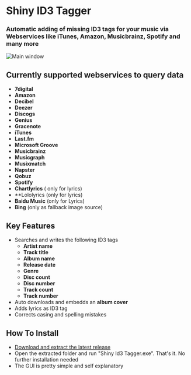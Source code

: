 # Shiny ID3 Tagger
### Automatic adding of missing ID3 tags for your music via Webservices like iTunes, Amazon, Musicbrainz, Spotify and many more

![Main window](https://cloud.githubusercontent.com/assets/21058782/20148484/28893abe-a6ad-11e6-9941-ab1dfded8c24.png)

## Currently supported webservices to query data
- **7digital**
- **Amazon**
- **Decibel**
- **Deezer**
- **Discogs**
- **Genius**
- **Gracenote**
- **iTunes**
- **Last.fm**
- **Microsoft Groove**
- **Musicbrainz**
- **Musicgraph**
- **Musixmatch**
- **Napster**
- **Qobuz**
- **Spotify**
- **Chartlyrics** ( only for lyrics)
- **Lololyrics (only for lyrics)
- **Baidu Music** (only for Lyrics)
- **Bing** (only as fallback image source)


## Key Features
- Searches and writes the following ID3 tags
  - **Artist name**
  - **Track title**
  - **Album name**
  - **Release date**
  - **Genre**
  - **Disc count**
  - **Disc number**
  - **Track count**
  - **Track number**
- Auto downloads and embedds an **album cover**
- Adds lyrics as ID3 tag
- Corrects casing and spelling mistakes

## How To Install
- [Download and extract the latest release](https://github.com/ShinyId3Tagger/Shiny-ID3-Tagger/releases/latest)
- Open the extracted folder and run "Shiny Id3 Tagger.exe". That's it. No further installation needed
- The GUI is pretty simple and self explanatory

